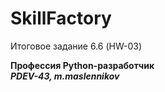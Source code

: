 # SkillFactory
Итоговое задание 6.6 (HW-03)

<b>Профессия Python-разработчик<b><br>
<i><b>PDEV-43, m.maslennikov</b></i>
